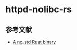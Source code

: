 # httpd-nolibc-rs

## 参考文献
- [A no_std Rust binary](https://fasterthanli.me/series/making-our-own-executable-packer/part-12)
